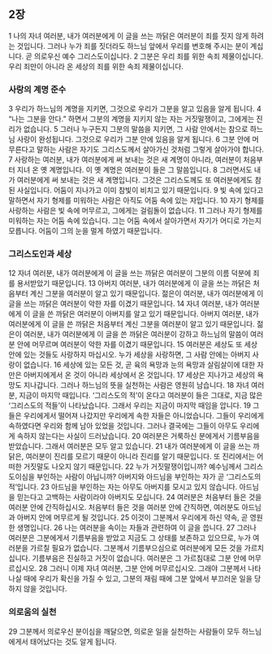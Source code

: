 ## 2장
1 나의 자녀 여러분, 내가 여러분에게 이 글을 쓰는 까닭은 여러분이 죄를 짓지 않게 하려는 것입니다. 그러나 누가 죄를 짓더라도 하느님 앞에서 우리를 변호해 주시는 분이 계십니다. 곧 의로우신 예수 그리스도이십니다.
2 그분은 우리 죄를 위한 속죄 제물이십니다. 우리 죄만이 아니라 온 세상의 죄를 위한 속죄 제물이십니다.
### 사랑의 계명 준수
3 우리가 하느님의 계명을 지키면, 그것으로 우리가 그분을 알고 있음을 알게 됩니다.
4 “나는 그분을 안다.” 하면서 그분의 계명을 지키지 않는 자는 거짓말쟁이고, 그에게는 진리가 없습니다.
5 그러나 누구든지 그분의 말씀을 지키면, 그 사람 안에서는 참으로 하느님 사랑이 완성됩니다. 그것으로 우리가 그분 안에 있음을 알게 됩니다.
6 그분 안에 머무른다고 말하는 사람은 자기도 그리스도께서 살아가신 것처럼 그렇게 살아가야 합니다.
7 사랑하는 여러분, 내가 여러분에게 써 보내는 것은 새 계명이 아니라, 여러분이 처음부터 지녀 온 옛 계명입니다. 이 옛 계명은 여러분이 들은 그 말씀입니다.
8 그러면서도 내가 여러분에게 써 보내는 것은 새 계명입니다. 그것은 그리스도께도 또 여러분에게도 참된 사실입니다. 어둠이 지나가고 이미 참빛이 비치고 있기 때문입니다.
9 빛 속에 있다고 말하면서 자기 형제를 미워하는 사람은 아직도 어둠 속에 있는 자입니다.
10 자기 형제를 사랑하는 사람은 빛 속에 머무르고, 그에게는 걸림돌이 없습니다.
11 그러나 자기 형제를 미워하는 자는 어둠 속에 있습니다. 그는 어둠 속에서 살아가면서 자기가 어디로 가는지 모릅니다. 어둠이 그의 눈을 멀게 하였기 때문입니다.
### 그리스도인과 세상
12 자녀 여러분, 내가 여러분에게 이 글을 쓰는 까닭은 여러분이 그분의 이름 덕분에 죄를 용서받았기 때문입니다.
13 아버지 여러분, 내가 여러분에게 이 글을 쓰는 까닭은 처음부터 계신 그분을 여러분이 알고 있기 때문입니다. 젊은이 여러분, 내가 여러분에게 이 글을 쓰는 까닭은 여러분이 악한 자를 이겼기 때문입니다.
14 자녀 여러분, 내가 여러분에게 이 글을 쓴 까닭은 여러분이 아버지를 알고 있기 때문입니다. 아버지 여러분, 내가 여러분에게 이 글을 쓴 까닭은 처음부터 계신 그분을 여러분이 알고 있기 때문입니다. 젊은이 여러분, 내가 여러분에게 이 글을 쓴 까닭은 여러분이 강하고 하느님의 말씀이 여러분 안에 머무르며 여러분이 악한 자를 이겼기 때문입니다.
15 여러분은 세상도 또 세상 안에 있는 것들도 사랑하지 마십시오. 누가 세상을 사랑하면, 그 사람 안에는 아버지 사랑이 없습니다.
16 세상에 있는 모든 것, 곧 육의 욕망과 눈의 욕망과 살림살이에 대한 자만은 아버지에게서 온 것이 아니라 세상에서 온 것입니다.
17 세상은 지나가고 세상의 욕망도 지나갑니다. 그러나 하느님의 뜻을 실천하는 사람은 영원히 남습니다.
18 자녀 여러분, 지금이 마지막 때입니다. ‘그리스도의 적’이 온다고 여러분이 들은 그대로, 지금 많은 ‘그리스도의 적들’이 나타났습니다. 그래서 우리는 지금이 마지막 때임을 압니다.
19 그들은 우리에게서 떨어져 나갔지만 우리에게 속한 자들은 아니었습니다. 그들이 우리에게 속하였다면 우리와 함께 남아 있었을 것입니다. 그러나 결국에는 그들이 아무도 우리에게 속하지 않는다는 사실이 드러났습니다.
20 여러분은 거룩하신 분에게서 기름부음을 받았습니다. 그래서 여러분은 모두 알고 있습니다.
21 내가 여러분에게 이 글을 쓰는 까닭은, 여러분이 진리를 모르기 때문이 아니라 진리를 알기 때문입니다. 또 진리에서는 어떠한 거짓말도 나오지 않기 때문입니다.
22 누가 거짓말쟁이입니까? 예수님께서 그리스도이심을 부인하는 사람이 아닙니까? 아버지와 아드님을 부인하는 자가 곧 ‘그리스도의 적’입니다.
23 아드님을 부인하는 자는 아무도 아버지를 모시고 있지 않습니다. 아드님을 믿는다고 고백하는 사람이라야 아버지도 모십니다.
24 여러분은 처음부터 들은 것을 여러분 안에 간직하십시오. 처음부터 들은 것을 여러분 안에 간직하면, 여러분도 아드님과 아버지 안에 머무르게 될 것입니다.
25 이것이 그분께서 우리에게 하신 약속, 곧 영원한 생명입니다.
26 나는 여러분을 속이는 자들과 관련하여 이 글을 씁니다.
27 그러나 여러분은 그분에게서 기름부음을 받았고 지금도 그 상태를 보존하고 있으므로, 누가 여러분을 가르칠 필요가 없습니다. 그분께서 기름부으심으로 여러분에게 모든 것을 가르치십니다. 기름부음은 진실하고 거짓이 없습니다. 여러분은 그 가르침대로 그분 안에 머무르십시오.
28 그러니 이제 자녀 여러분, 그분 안에 머무르십시오. 그래야 그분께서 나타나실 때에 우리가 확신을 가질 수 있고, 그분의 재림 때에 그분 앞에서 부끄러운 일을 당하지 않을 것입니다.
### 의로움의 실천
29 그분께서 의로우신 분이심을 깨달으면, 의로운 일을 실천하는 사람들이 모두 하느님에게서 태어났다는 것도 알게 됩니다.
